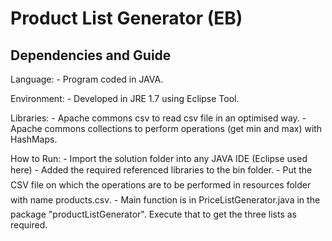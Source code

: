 # Product List Generator (EB)


Dependencies and Guide
-----------------------

Language:
	- Program coded in JAVA.

Environment:
	- Developed in JRE 1.7 using Eclipse Tool.

Libraries:
	- Apache commons csv to read csv file in an optimised way.
	- Apache commons collections to perform operations (get min and max) with HashMaps.

How to Run:
	- Import the solution folder into any JAVA IDE (Eclipse used here)
	- Added the required referenced libraries to the bin folder.
	- Put the CSV file on which the operations are to be performed in resources folder with name products.csv. 
	- Main function is in PriceListGenerator.java in the package "productListGenerator". Execute that to get the three lists as required.
